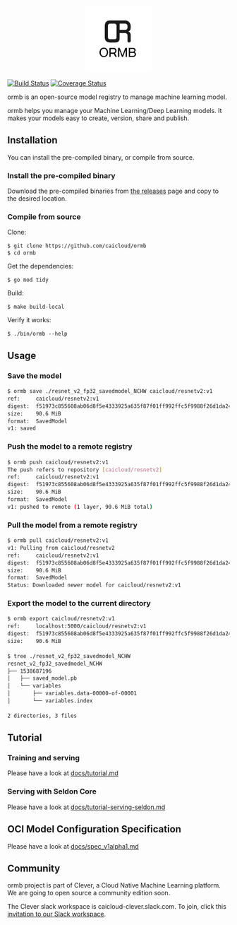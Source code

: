 <p align="center">
<img src="docs/images/logo.png" height="150">
</p>


[![Build Status](https://travis-ci.com/caicloud/ormb.svg?branch=master)](https://travis-ci.com/caicloud/ormb)
[![Coverage Status](https://coveralls.io/repos/github/caicloud/ormb/badge.svg?branch=master)](https://coveralls.io/github/caicloud/ormb?branch=master)

ormb is an open-source model registry to manage machine learning model. 

ormb helps you manage your Machine Learning/Deep Learning models. It makes your models easy to create, version, share and publish.

## Installation

You can install the pre-compiled binary, or compile from source.

### Install the pre-compiled binary

Download the pre-compiled binaries from [the releases](https://github.com/caicloud/ormb/releases) page and copy to the desired location.

### Compile from source

Clone:

```
$ git clone https://github.com/caicloud/ormb
$ cd ormb
```

Get the dependencies:

```
$ go mod tidy
```

Build:

```
$ make build-local
```

Verify it works:

```
$ ./bin/ormb --help
```

## Usage

### Save the model

```bash
$ ormb save ./resnet_v2_fp32_savedmodel_NCHW caicloud/resnetv2:v1
ref:     caicloud/resnetv2:v1
digest:  f51973c855608ab06d8f5e4333925a635f87f01ff992ffc5f9988f26d1da24e9
size:    90.6 MiB
format:  SavedModel
v1: saved
```

### Push the model to a remote registry

```bash
$ ormb push caicloud/resnetv2:v1
The push refers to repository [caicloud/resnetv2]
ref:     caicloud/resnetv2:v1
digest:  f51973c855608ab06d8f5e4333925a635f87f01ff992ffc5f9988f26d1da24e9
size:    90.6 MiB
format:  SavedModel
v1: pushed to remote (1 layer, 90.6 MiB total)
```

### Pull the model from a remote registry

```bash
$ ormb pull caicloud/resnetv2:v1 
v1: Pulling from caicloud/resnetv2
ref:     caicloud/resnetv2:v1
digest:  f51973c855608ab06d8f5e4333925a635f87f01ff992ffc5f9988f26d1da24e9
size:    90.6 MiB
format:  SavedModel
Status: Downloaded newer model for caicloud/resnetv2:v1
```

### Export the model to the current directory

```bash
$ ormb export caicloud/resnetv2:v1
ref:     localhost:5000/caicloud/resnetv2:v1
digest:  f51973c855608ab06d8f5e4333925a635f87f01ff992ffc5f9988f26d1da24e9
size:    90.6 MiB

$ tree ./resnet_v2_fp32_savedmodel_NCHW
resnet_v2_fp32_savedmodel_NCHW
├── 1538687196
│   ├── saved_model.pb
│   └── variables
│       ├── variables.data-00000-of-00001
│       └── variables.index

2 directories, 3 files
```

## Tutorial

### Training and serving

Please have a look at [docs/tutorial.md](docs/tutorial.md)

### Serving with Seldon Core

Please have a look at [docs/tutorial-serving-seldon.md](docs/tutorial-serving-seldon.md)

## OCI Model Configuration Specification

Please have a look at [docs/spec_v1alpha1.md](docs/spec-v1alpha1.md)

## Community

ormb project is part of Clever, a Cloud Native Machine Learning platform. We are going to open source a community edition soon.

The Clever slack workspace is caicloud-clever.slack.com. To join, click this [invitation to our Slack workspace](https://join.slack.com/t/caicloud-clever/shared_invite/zt-efz4rdrm-kcOg0Qvs_B8aIWGdZv9E6g).
